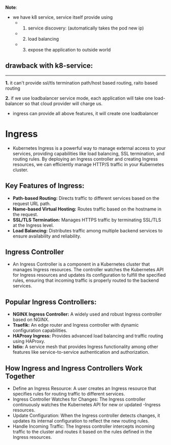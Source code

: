 **Note**: 
- we have k8 service, service itself provide using
  - 1. service discovery: (automatically takes the pod new ip)
  - 2. load balancing
  - 3. expose the application to outside world

## drawback with k8-service:
----------------
**1.** it can't provide 
ssl/tls termination
path/host based routing, raito based routing

**2.** if we use loadbalancer service mode, each application will take one load-balancer so that cloud provider will charge us.

- ingress can provide all above features, it will create one loadbalancer
  
# Ingress
- Kubernetes Ingress is a powerful way to manage external access to your services, providing capabilities like load balancing, SSL termination, and routing rules. By deploying an Ingress controller and creating Ingress resources, we can efficiently manage HTTP/S traffic in your Kubernetes cluster.
  
## Key Features of Ingress:
- **Path-based Routing:** Directs traffic to different services based on the request URL path.
- **Name-based Virtual Hosting:** Routes traffic based on the hostname in the request.
- **SSL/TLS Termination:** Manages HTTPS traffic by terminating SSL/TLS at the Ingress level.
- **Load Balancing:** Distributes traffic among multiple backend services to ensure availability and reliability.
  
## Ingress Controller
- An Ingress Controller is a component in a Kubernetes cluster that manages Ingress resources. The controller watches the Kubernetes API for Ingress resources and updates its configuration to fulfill the specified rules, ensuring that incoming traffic is properly routed to the backend services.

## Popular Ingress Controllers:
- **NGINX Ingress Controller:** A widely used and robust Ingress controller based on NGINX.
- **Traefik:** An edge router and Ingress controller with dynamic configuration capabilities.
- **HAProxy Ingress:** Provides advanced load balancing and traffic routing using HAProxy.
- **Istio:** A service mesh that provides Ingress functionality among other features like service-to-service authentication and authorization.
  
## How Ingress and Ingress Controllers Work Together

- Define an Ingress Resource: A user creates an Ingress resource that specifies rules for routing traffic to different services.
- Ingress Controller Watches for Changes: The Ingress controller continuously watches the Kubernetes API for new or updated -Ingress resources.
- Update Configuration: When the Ingress controller detects changes, it updates its internal configuration to reflect the new routing rules.
- Handle Incoming Traffic: The Ingress controller intercepts incoming traffic to the cluster and routes it based on the rules defined in the Ingress resources.

  
